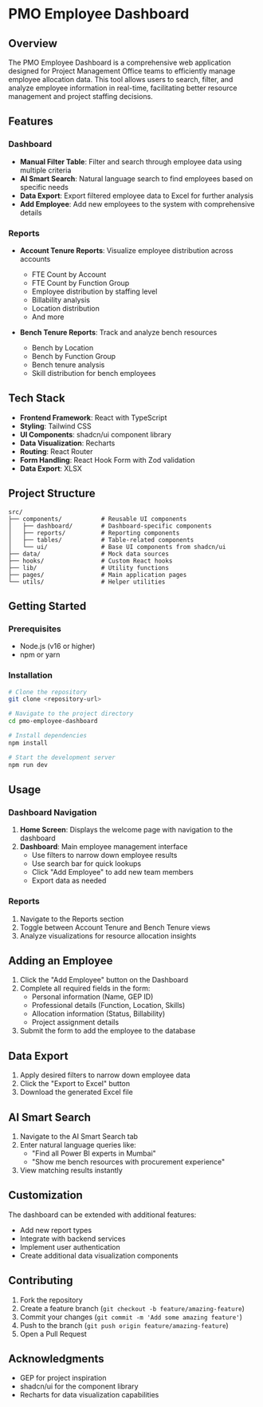 
# PMO Employee Dashboard

## Overview

The PMO Employee Dashboard is a comprehensive web application designed for Project Management Office teams to efficiently manage employee allocation data. This tool allows users to search, filter, and analyze employee information in real-time, facilitating better resource management and project staffing decisions.

## Features

### Dashboard
- **Manual Filter Table**: Filter and search through employee data using multiple criteria
- **AI Smart Search**: Natural language search to find employees based on specific needs
- **Data Export**: Export filtered employee data to Excel for further analysis
- **Add Employee**: Add new employees to the system with comprehensive details

### Reports
- **Account Tenure Reports**: Visualize employee distribution across accounts
  - FTE Count by Account
  - FTE Count by Function Group
  - Employee distribution by staffing level
  - Billability analysis
  - Location distribution
  - And more

- **Bench Tenure Reports**: Track and analyze bench resources
  - Bench by Location
  - Bench by Function Group
  - Bench tenure analysis
  - Skill distribution for bench employees

## Tech Stack

- **Frontend Framework**: React with TypeScript
- **Styling**: Tailwind CSS
- **UI Components**: shadcn/ui component library
- **Data Visualization**: Recharts
- **Routing**: React Router
- **Form Handling**: React Hook Form with Zod validation
- **Data Export**: XLSX

## Project Structure

```
src/
├── components/           # Reusable UI components
│   ├── dashboard/        # Dashboard-specific components
│   ├── reports/          # Reporting components
│   ├── tables/           # Table-related components
│   └── ui/               # Base UI components from shadcn/ui
├── data/                 # Mock data sources
├── hooks/                # Custom React hooks
├── lib/                  # Utility functions
├── pages/                # Main application pages
└── utils/                # Helper utilities
```

## Getting Started

### Prerequisites
- Node.js (v16 or higher)
- npm or yarn

### Installation

```bash
# Clone the repository
git clone <repository-url>

# Navigate to the project directory
cd pmo-employee-dashboard

# Install dependencies
npm install

# Start the development server
npm run dev
```

## Usage

### Dashboard Navigation

1. **Home Screen**: Displays the welcome page with navigation to the dashboard
2. **Dashboard**: Main employee management interface
   - Use filters to narrow down employee results
   - Use search bar for quick lookups
   - Click "Add Employee" to add new team members
   - Export data as needed

### Reports

1. Navigate to the Reports section
2. Toggle between Account Tenure and Bench Tenure views
3. Analyze visualizations for resource allocation insights

## Adding an Employee

1. Click the "Add Employee" button on the Dashboard
2. Complete all required fields in the form:
   - Personal information (Name, GEP ID)
   - Professional details (Function, Location, Skills)
   - Allocation information (Status, Billability)
   - Project assignment details
3. Submit the form to add the employee to the database

## Data Export

1. Apply desired filters to narrow down employee data
2. Click the "Export to Excel" button
3. Download the generated Excel file

## AI Smart Search

1. Navigate to the AI Smart Search tab
2. Enter natural language queries like:
   - "Find all Power BI experts in Mumbai"
   - "Show me bench resources with procurement experience"
3. View matching results instantly

## Customization

The dashboard can be extended with additional features:

- Add new report types
- Integrate with backend services
- Implement user authentication
- Create additional data visualization components

## Contributing

1. Fork the repository
2. Create a feature branch (`git checkout -b feature/amazing-feature`)
3. Commit your changes (`git commit -m 'Add some amazing feature'`)
4. Push to the branch (`git push origin feature/amazing-feature`)
5. Open a Pull Request

## Acknowledgments

- GEP for project inspiration
- shadcn/ui for the component library
- Recharts for data visualization capabilities

